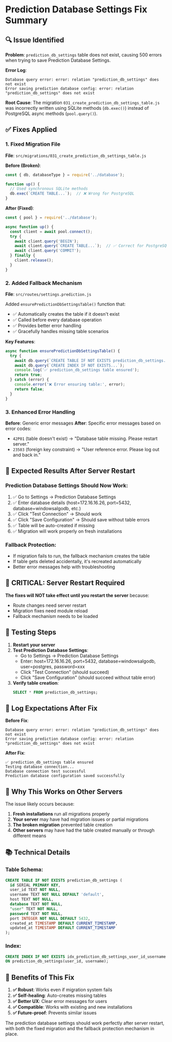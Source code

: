 # Prediction Database Settings Fix Summary

## 🔍 **Issue Identified**

**Problem**: `prediction_db_settings` table does not exist, causing 500 errors when trying to save Prediction Database Settings.

**Error Log**:
```
Database query error: error: relation "prediction_db_settings" does not exist
Error saving prediction database config: error: relation "prediction_db_settings" does not exist
```

**Root Cause**: The migration `031_create_prediction_db_settings_table.js` was incorrectly written using SQLite methods (`db.exec()`) instead of PostgreSQL async methods (`pool.query()`).

## ✅ **Fixes Applied**

### 1. **Fixed Migration File** 
**File**: `src/migrations/031_create_prediction_db_settings_table.js`

**Before (Broken)**:
```javascript
const { db, databaseType } = require('../database');

function up() {
  // Used synchronous SQLite methods
  db.exec(`CREATE TABLE...`);  // ❌ Wrong for PostgreSQL
}
```

**After (Fixed)**:
```javascript
const { pool } = require('../database');

async function up() {
  const client = await pool.connect();
  try {
    await client.query('BEGIN');
    await client.query(`CREATE TABLE...`);  // ✅ Correct for PostgreSQL
    await client.query('COMMIT');
  } finally {
    client.release();
  }
}
```

### 2. **Added Fallback Mechanism**
**File**: `src/routes/settings.prediction.js`

Added `ensurePredictionDbSettingsTable()` function that:
- ✅ Automatically creates the table if it doesn't exist
- ✅ Called before every database operation
- ✅ Provides better error handling
- ✅ Gracefully handles missing table scenarios

**Key Features**:
```javascript
async function ensurePredictionDbSettingsTable() {
  try {
    await db.query(`CREATE TABLE IF NOT EXISTS prediction_db_settings...`);
    await db.query(`CREATE INDEX IF NOT EXISTS...`);
    console.log('✅ prediction_db_settings table ensured');
    return true;
  } catch (error) {
    console.error('❌ Error ensuring table:', error);
    return false;
  }
}
```

### 3. **Enhanced Error Handling**

**Before**: Generic error messages
**After**: Specific error messages based on error codes:
- `42P01` (table doesn't exist) → "Database table missing. Please restart server."
- `23503` (foreign key constraint) → "User reference error. Please log out and back in."

## 🎯 **Expected Results After Server Restart**

### **Prediction Database Settings Should Now Work**:
1. ✅ Go to Settings → Prediction Database Settings
2. ✅ Enter database details (host=172.16.16.26, port=5432, database=windowsalgodb, etc.)
3. ✅ Click "Test Connection" → Should work
4. ✅ Click "Save Configuration" → Should save without table errors
5. ✅ Table will be auto-created if missing
6. ✅ Migration will work properly on fresh installations

### **Fallback Protection**:
- If migration fails to run, the fallback mechanism creates the table
- If table gets deleted accidentally, it's recreated automatically
- Better error messages help with troubleshooting

## 🚨 **CRITICAL: Server Restart Required**

**The fixes will NOT take effect until you restart the server** because:
- Route changes need server restart
- Migration fixes need module reload
- Fallback mechanism needs to be loaded

## 🧪 **Testing Steps**

1. **Restart your server**
2. **Test Prediction Database Settings**:
   - Go to Settings → Prediction Database Settings
   - Enter: host=172.16.16.26, port=5432, database=windowsalgodb, user=postgres, password=xxx
   - Click "Test Connection" (should succeed)
   - Click "Save Configuration" (should succeed without table error)
3. **Verify table creation**:
   ```sql
   SELECT * FROM prediction_db_settings;
   ```

## 📝 **Log Expectations After Fix**

**Before Fix**:
```
Database query error: error: relation "prediction_db_settings" does not exist
Error saving prediction database config: error: relation "prediction_db_settings" does not exist
```

**After Fix**:
```
✅ prediction_db_settings table ensured
Testing database connection...
Database connection test successful
Prediction database configuration saved successfully
```

## 🔄 **Why This Works on Other Servers**

The issue likely occurs because:
1. **Fresh installations** run all migrations properly
2. **Your server** may have had migration issues or partial migrations
3. **The broken migration** prevented table creation
4. **Other servers** may have had the table created manually or through different means

## 📚 **Technical Details**

### **Table Schema**:
```sql
CREATE TABLE IF NOT EXISTS prediction_db_settings (
  id SERIAL PRIMARY KEY,
  user_id TEXT NOT NULL,
  username TEXT NOT NULL DEFAULT 'default',
  host TEXT NOT NULL,
  database TEXT NOT NULL,
  "user" TEXT NOT NULL,
  password TEXT NOT NULL,
  port INTEGER NOT NULL DEFAULT 5432,
  created_at TIMESTAMP DEFAULT CURRENT_TIMESTAMP,
  updated_at TIMESTAMP DEFAULT CURRENT_TIMESTAMP
);
```

### **Index**:
```sql
CREATE INDEX IF NOT EXISTS idx_prediction_db_settings_user_id_username 
ON prediction_db_settings(user_id, username);
```

## 🎉 **Benefits of This Fix**

1. **✅ Robust**: Works even if migration system fails
2. **✅ Self-healing**: Auto-creates missing tables
3. **✅ Better UX**: Clear error messages for users
4. **✅ Compatible**: Works with existing and new installations
5. **✅ Future-proof**: Prevents similar issues

The prediction database settings should work perfectly after server restart, with both the fixed migration and the fallback protection mechanism in place. 